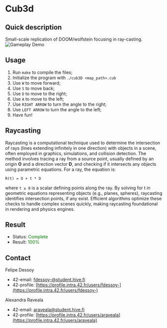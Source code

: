 # Cub3d

## Quick description
Small-scale replication of DOOM/wolfstein focusing in ray-casting.
![Gameplay Demo](./cub3d.gif)


## Usage
1. Run `make` to compile the files;
2. Initialize the program with ```./cub3D <map_path>.cub```
3. Use `W` to move forward;
4. Use `S` to move back;
5. Use `D` to move to the right;
6. Use `A` to move to the left;
7. Use `RIGHT ARROW` to turn the angle to the right;
8. Use `LEFT ARROW` to turn the angle to the left;
9. Have fun!

## Raycasting
Raycasting is a computational technique used to determine the intersection of rays (lines extending infinitely in one direction) with objects in a scene, often employed in graphics, simulations, and collision detection. The method involves tracing a ray from a source point, usually defined by an origin **O** and a direction vector **D**, and checking if it intersects any objects using parametric equations. For a ray, the equation is:

`R(t) = O + t * D`

where `t ≥ 0` is a scalar defining points along the ray. By solving for t in geometric equations representing objects (e.g., planes, spheres), raycasting identifies intersection points, if any exist. Efficient algorithms optimize these checks to handle complex scenes quickly, making raycasting foundational in rendering and physics engines.



## Result
- Status: <span style="color:green">Complete</span>
- Result: <span style="color:green">100%</span>

## Contact
Felipe Dessoy
- 42-email: fdessoy-@student.hive.fi
- 42-profile: [https://profile.intra.42.fr/users/fdessoy-](https://profile.intra.42.fr/users/fdessoy-)

Alexandra Raveala
- 42-email: araveala@student.hive.fi
- 42-profile: [https://profile.intra.42.fr/users/araveala](https://profile.intra.42.fr/users/araveala)
